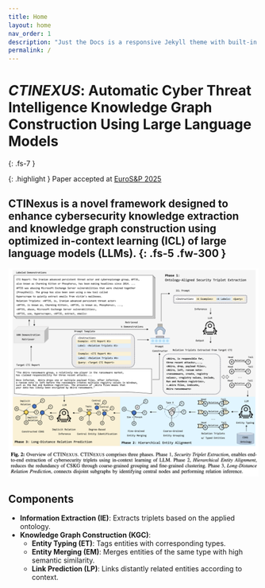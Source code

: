 ```yaml
---
title: Home
layout: home
nav_order: 1
description: "Just the Docs is a responsive Jekyll theme with built-in search that is easily customizable and hosted on GitHub Pages."
permalink: /
---
```


# ***CTINEXUS***: Automatic Cyber Threat Intelligence Knowledge Graph Construction Using Large Language Models
{: .fs-7 }

{: .highlight }
Paper accepted at [EuroS&P 2025]

CTINexus is a novel framework designed to enhance cybersecurity knowledge extraction and knowledge graph construction using optimized in-context learning (ICL) of large language models (LLMs). 
{: .fs-5 .fw-300 }
---



![](assets/images/overview-cap.png)

## Components
- **Information Extraction (IE)**: Extracts triplets based on the applied ontology. 
- **Knowledge Graph Construction (KGC)**:
  - **Entity Typing (ET)**: Tags entities with corresponding types.
  - **Entity Merging (EM)**: Merges entities of the same type with high semantic similarity.
  - **Link Prediction (LP)**: Links distantly related entities according to context.

<!-- [Get started now](#getting-started){: .btn .btn-primary .fs-5 .mb-4 .mb-md-0 .mr-2 }
[View it on GitHub][Just the Docs repo]{: .btn .fs-5 .mb-4 .mb-md-0 } -->

<!-- --- -->


<!-- Just the Docs is a theme for generating static websites with [Jekyll]. You can write source files for your web pages using [Markdown], the [Liquid] templating language, and HTML.[^1] Jekyll builds your site by converting all files that have [front matter] to HTML. Your [Jekyll configuration] file determines which theme to use, and sets general parameters for your site, such as the URL of its home page. -->

<!-- Jekyll builds this Just the Docs theme docs website using the theme itself. These web pages show how your web pages will look *by default* when you use this theme. But you can easily *[customize]* the theme to make them look completely different! -->

<!-- Browse the docs to learn more about how to use this theme. -->

<!-- ## Getting started

The [Just the Docs Template] provides the simplest, quickest, and easiest way to create a new website that uses the Just the Docs theme. To get started with creating a site, just click "[use the template]"!

{: .note }
To use the theme, you do ***not*** need to clone or fork the [Just the Docs repo]! You should do that only if you intend to browse the theme docs locally, contribute to the development of the theme, or develop a new theme based on Just the Docs.

You can easily set the site created by the template to be published on [GitHub Pages] – the [template README] file explains how to do that, along with other details.

If [Jekyll] is installed on your computer, you can also build and preview the created site *locally*. This lets you test changes before committing them, and avoids waiting for GitHub Pages.[^2] And you will be able to deploy your local build to a different platform than GitHub Pages.

More specifically, the created site:

- uses a gem-based approach, i.e. uses a `Gemfile` and loads the `just-the-docs` gem
- uses the [GitHub Pages / Actions workflow] to build and publish the site on GitHub Pages

Other than that, you're free to customize sites that you create with the template, however you like. You can easily change the versions of `just-the-docs` and Jekyll it uses, as well as adding further plugins.

{: .note }
See the theme [README][Just the Docs README] for how to use the theme as a gem without creating a new site. -->

<!-- ## About the project -->

<!-- Just the Docs is &copy; 2017-{{ "now" | date: "%Y" }} by [Patrick Marsceill](https://patrickmarsceill.com). -->

<!-- ### License -->

<!-- Just the Docs is distributed by an [MIT license](https://github.com/just-the-docs/just-the-docs/tree/main/LICENSE.txt). -->

<!-- ### Contributing -->

<!-- When contributing to this repository, please first discuss the change you wish to make via issue, -->
<!-- email, or any other method with the owners of this repository before making a change. Read more about becoming a contributor in [our GitHub repo](https://github.com/just-the-docs/just-the-docs#contributing). -->

<!-- #### Thank you to the contributors of Just the Docs! -->

<!-- <ul class="list-style-none">
{% for contributor in site.github.contributors %}
  <li class="d-inline-block mr-1">
     <a href="{{ contributor.html_url }}"><img src="{{ contributor.avatar_url }}" width="32" height="32" alt="{{ contributor.login }}"></a>
  </li>
{% endfor %}
</ul> -->

<!-- ### Code of Conduct -->

<!-- Just the Docs is committed to fostering a welcoming community. -->

<!-- [View our Code of Conduct](https://github.com/just-the-docs/just-the-docs/tree/main/CODE_OF_CONDUCT.md) on our GitHub repository. -->

<!-- ---- -->

<!-- [^1]: The [source file for this page] uses all three markup languages.

[^2]: [It can take up to 10 minutes for changes to your site to publish after you push the changes to GitHub](https://docs.github.com/en/pages/setting-up-a-github-pages-site-with-jekyll/creating-a-github-pages-site-with-jekyll#creating-your-site). -->

[EuroS&P 2025]: https://eurosp2025.ieee-security.org/

